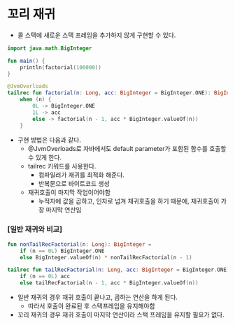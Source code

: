 # 꼬리 재귀

- 콜 스택에 새로운 스택 프레임을 추가하지 않게 구현할 수 있다.

```kotlin
import java.math.BigInteger

fun main() {
    println(factorial(100000))
}

@JvmOverloads
tailrec fun factorial(n: Long, acc: BigInteger = BigInteger.ONE): BigInteger =
    when (n) {
        0L -> BigInteger.ONE
        1L -> acc
        else -> factorial(n - 1, acc * BigInteger.valueOf(n))
    }
```

- 구현 방법은 다음과 같다.
  - @JvmOverloads로 자바에서도 default parameter가 포함된 함수를 호출할 수 있게 한다.
  - tailrec 키워드를 사용한다.
    - 컴파일러가 재귀를 최적화 해준다.
    - 반복문으로 바이트코드 생성
  - 재귀호출이 마지막 작업이어야함
    - 누적자에 값을 곱하고, 인자로 넘겨 재귀호출을 하기 때문에, 재귀호출이 가장 마지막 연산임

### [일반 재귀와 비교]

```kotlin
fun nonTailRecFactorial(n: Long): BigInteger =
    if (n == 0L) BigInteger.ONE
    else BigInteger.valueOf(n) * nonTailRecFactorial(n - 1)
```

```kotlin
tailrec fun tailRecFactorial(n: Long, acc: BigInteger = BigInteger.ONE): BigInteger =
    if (n == 0L) acc
    else tailRecFactorial(n - 1, acc * BigInteger.valueOf(n))
```

- 일반 재귀의 경우 재귀 호출이 끝나고, 곱하는 연산을 하게 된다.
  - 따라서 호출이 완료된 후 스택프레임을 유지해야함
- 꼬리 재귀의 경우 재귀 호출이 마지막 연산이라 스택 프레임을 유지할 필요가 없다.
